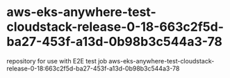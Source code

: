 # aws-eks-anywhere-test-cloudstack-release-0-18-663c2f5d-ba27-453f-a13d-0b98b3c544a3-78
repository for use with E2E test job aws-eks-anywhere-test-cloudstack-release-0-18:663c2f5d-ba27-453f-a13d-0b98b3c544a3-78
